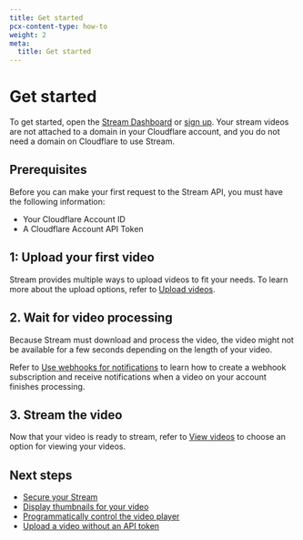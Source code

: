 ```yaml
---
title: Get started
pcx-content-type: how-to
weight: 2
meta:
  title: Get started
---
```


# Get started

To get started, open the [Stream Dashboard](https://dash.cloudflare.com/?to=/:account/stream) or [sign up](https://dash.cloudflare.com/sign-up/stream). Your stream videos are not attached to a domain in your Cloudflare account, and you do not need a domain on Cloudflare to use Stream.

## Prerequisites

Before you can make your first request to the Stream API, you must have the following information:

- Your Cloudflare Account ID
- A Cloudflare Account API Token

## 1: Upload your first video

Stream provides multiple ways to upload videos to fit your needs. To learn more about the upload options, refer to [Upload videos](/stream/how-to/upload-videos).

## 2. Wait for video processing

Because Stream must download and process the video, the video might not be available for a few seconds depending on the length of your video.

Refer to [Use webhooks for notifications](/stream/how-to/use-webhooks) to learn how to create a webhook subscription and receive notifications when a video on your account finishes processing.

## 3. Stream the video

Now that your video is ready to stream, refer to [View videos](/stream/how-to/view-videos) to choose an option for viewing your videos.

## Next steps

 - [Secure your Stream](/stream/how-to/secure-your-stream)
 - [Display thumbnails for your video](/stream/how-to/display-thumbnails)
 - [Programmatically control the video player](/stream/how-to/view-videos/player-api)
 - [Upload a video without an API token](/stream/how-to/upload-videos/direct-creator-upload)
